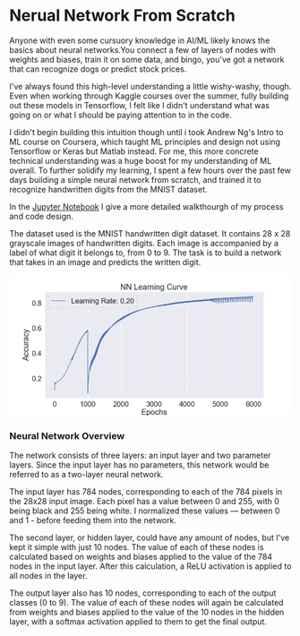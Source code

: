 # Nerual Network From Scratch

Anyone with even some cursuory knowledge in AI/ML likely knows the basics about neural networks.You connect a few of layers of nodes with weights and biases, train it on some data, and bingo, you've got a network that can recognize dogs or predict stock prices.

I've always found this high-level understanding a little wishy-washy, though. Even when working through Kaggle courses over the summer, fully building out these models in Tensorflow, I felt like I didn't understand what was going on or what I should be paying attention to in the code.

I didn't begin building this intuition though until i took Andrew Ng's Intro to ML course on Coursera, which taught ML principles and design not using Tensorflow or Keras but Matlab instead. For me, this more concrete technical understanding was a huge boost for my understanding of ML overall. To further solidify my learning, I spent a few hours over the past few days building a simple neural network from scratch, and trained it to recognize handwritten digits from the MNIST dataset.

In the [Jupyter Notebook](NN-from-scratch.ipynb) I give a more detailed walkthourgh of my process and code design. 

The dataset used is the MNIST handwritten digit dataset. It contains 28 x 28 grayscale images of handwritten digits. Each image is accompanied by a label of what digit it belongs to, from 0 to 9. The task is to build a network that takes in an image and predicts the written digit.

![learning](https://raw.githubusercontent.com/DannyAlas/Neural-Network-1/main/img/NN_Learning_Curve.png)

### Neural Network Overview
The network consists of three layers: an input layer and two parameter layers. Since the input layer has no parameters, this network would be referred to as a two-layer neural network.

The input layer has 784 nodes, corresponding to each of the 784 pixels in the 28x28 input image. Each pixel has a value between 0 and 255, with 0 being black and 255 being white. I normalized these values — between 0 and 1 - before feeding them into the network.

The second layer, or hidden layer, could have any amount of nodes, but I've kept it simple with just 10 nodes. The value of each of these nodes is calculated based on weights and biases applied to the value of the 784 nodes in the input layer. After this calculation, a ReLU activation is applied to all nodes in the layer.

The output layer also has 10 nodes, corresponding to each of the output classes (0 to 9). The value of each of these nodes will again be calculated from weights and biases applied to the value of the 10 nodes in the hidden layer, with a softmax activation applied to them to get the final output.
